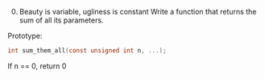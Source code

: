 0. Beauty is variable, ugliness is constant
Write a function that returns the sum of all its parameters.

Prototype:
```c
int sum_them_all(const unsigned int n, ...);
```
If n == 0, return 0
